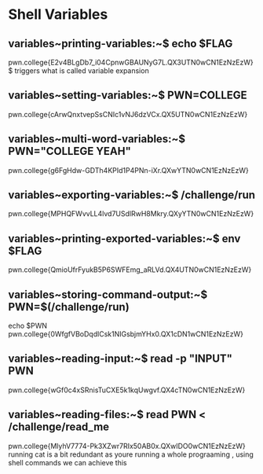 # Shell Variables
## variables~printing-variables:~$ echo $FLAG
pwn.college{E2v4BLgDb7_i04CpnwGBAUNyG7L.QX3UTN0wCN1EzNzEzW}  
$ triggers what is called variable expansion
## variables~setting-variables:~$ PWN=COLLEGE
pwn.college{cArwQnxtvepSsCNIc1vNJ6dzVCx.QX5UTN0wCN1EzNzEzW}
## variables~multi-word-variables:~$ PWN="COLLEGE YEAH"
pwn.college{g6FgHdw-GDTh4KPId1P4PNn-iXr.QXwYTN0wCN1EzNzEzW}
## variables~exporting-variables:~$ /challenge/run 
pwn.college{MPHQFWvvLL4lvd7USdlRwH8Mkry.QXyYTN0wCN1EzNzEzW}
## variables~printing-exported-variables:~$ env $FLAG
pwn.college{QmioUfrFyukB5P6SWFEmg_aRLVd.QX4UTN0wCN1EzNzEzW}
## variables~storing-command-output:~$ PWN=$(/challenge/run)  
echo $PWN  
pwn.college{0WfgfVBoDqdlCsk1NIGsbjmYHx0.QX1cDN1wCN1EzNzEzW}
## variables~reading-input:~$ read -p "INPUT" PWN 
pwn.college{wGf0c4xSRnisTuCXE5k1kqUwgvf.QX4cTN0wCN1EzNzEzW}
## variables~reading-files:~$ read PWN < /challenge/read_me
pwn.college{MlyhV7774-Pk3XZwr7RIx50AB0x.QXwIDO0wCN1EzNzEzW}  
running cat is a bit redundant as youre running a whole prograaming , using shell commands we can achieve this



